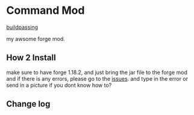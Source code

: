 # Command Mod
[buildpassing](https://img.shields.io/circleci/build/github/sillyangel/CommandMod/main)

my awsome forge mod.

## How 2 Install

make sure to have forge 1.18.2, and just bring the jar file to the forge mod and if there is any errors, please go to the [issues](https://github.com/sillyangel/CommandMod/issues). and type in the error or send in a picture if you dont know how to?

## Change log
